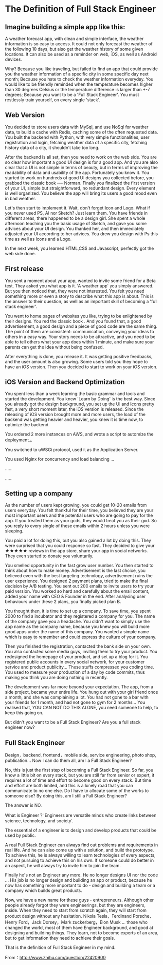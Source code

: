 The Definition of Full Stack Engineer
==============================

Imagine building a simple app like this:
------------------------------
A weather forecast app, with clean and simple interface, the weather information is so easy to access. It could not only forecast the weather of the following 10 days, but also get the weather history of some given locations. It can also be used as a reminder on web, iOS, as well as Android devices.

Why? Because you like traveling, but failed to find an app that could provide you the weather information of a specific city in some specific day next month; Because you hate to check the weather information everyday. You would like to be friendly reminded when the temperature becomes higher than 30 degrees Celsius or the temperature difference is larger than +-7 degrees; Because you want to be a 'Full Stack Engineer'. You must restlessly train yourself, on every single 'stack'.

## Web Version

You decided to store users data with MySql, and use NoSql for weather data, to build a cache with Redis, caching some of the often requested data. You built the backend with Python, with very simple functionalities, user registration and login, fetching weather data of a specific city, fetching history data of a city, it shouldn't take too long.

After the backend is all set, then you need to work on the web side. You are so clear how important a good UI design is for a good app. And you are also clear that a UI is not simple in terms of beauty, but in terms of improving the readability of data and usability of the app. Fortunately you know it. You started to work on hundreds of good UI designs you collected before, you grabbed the classic book <The Design of Everyday Things> --- Norman. Finally you finalized the first version of your UI, simple but straightforward, no redundant design. Every element is well organized. You believe the app will bring its users a good mood even in bad weather.

Let's then start to implement it. Wait, don't forget Icon and  Logo. What if you never used PS, AI nor Sketch? Just learn them. You have friends in different areas, there happened to be a design girl. She spent a whole afternoon teaching you the basic usage of Sketch, and gave you some advices about your UI design. You thanked her, and then immediately adjusted your UI according to her advices. You drew you design with Ps this time as well as Icons and  a Logo.

In the next week, you learned  HTML,CSS and Javascript, perfectly got the web side done.

## First release

You sent a moment about your app, wanted to invite some friend for a Beta test. They asked you what app is it. 'A weather app' you simply answered. But you then noticed that, they were not interested. You felt you need something more or even a story to describe what this app is about. This is the answer to their question, as well as an important skill of becoming a 'full stack engineer'.

You went to home pages of websites you like, trying to be enlightened by their designs. You red the classic book <On Writing Well> . And you found that, a good advertisement, a good design and a piece of good code are the same thing. The point of them are consistent: communication, conveying your ideas to others in a easy way. Your story needs to be attractive, and you need to be able to tell others what your app does within 1 minute, and make sure your parents can get the idea without being confused.

After everything is done, you release it. It was getting positive feedbacks, and the user amount is also growing. Some users told you they hope to have an iOS version. Then you decided to start to work on your iOS version.

## iOS Version and Backend Optimization

You spent less than a week learning the basic grammar and tools and started the development. You knew 'Learn by Doing' is the best way. Since you already got the design background, you set up the UI and Icons pretty fast, a very short moment later, the iOS version is released. Since the releasing of iOS version brought more and more users, the load of the backend was getting heavier and heavier, you knew it is time now, to optimize the backend.

You ordered 2 more instances on AWS, and wrote a script to automize the deployment.。

You switched to uWSGi protocol, used it as the Application Server.

You used  Nginx for concurrency and load balancing ...

......

......

## Setting up a company

As the number of users kept growing, you could get 10-20 emails from users everyday. You felt thankful for their time, you believed they are your most important users and the potential users who are going to pay for the app. If you treated them as your gods, they would treat you as their god. So you reply to every single of these emails within 2 hours unless you were sleeping.

You paid a lot for doing this, but you also gained a lot by doing this. They were surprised that you could response so fast. They decided to give your ★★★★★ reviews in the app store, share your app in social networks. They even started to donate you voluntarily. 

You smelled opportunity in the fast grow user number. You then started to think about how to make money. Advertisement is the last choice, you believed even with the best targeting technology, advertisement ruins the user experience. You designed 2 payment plans, tried to make the final decision by A/B testing. You sent out 200 emails to invite users to try your paid version. You worked so hard and carefully about the email content, added your name with CEO & Founder in the end. After analysing user behaviours under these 2 plans, you finally picked plan B.

You thought then, it is time to set up a company. To save time, you spent 2000 to find a incubator and they registered a company for you. The name of the company gave you a headache. You didn't want to simply use the app name as the company name, because you knew you will build more good apps under the name of this company. You wanted a simple name which is easy to remember and could express the culture of your company.

Then you finished the registration, contacted the bank side on your own. You also contacted some media guys, inviting them to try your product. You redesigned the homepage of your product, and  set up a blog for it. You registered public accounts in every social network, for your customer service and product publicity... These stuffs compressed you coding time. You used to measure your production of a day by code commits, thus making you think you are doing nothing in recently.

The development was far more beyond your expectation. The app, from a side project, became your entire life. You hung out with your girl friend once a month, and she was complaining a lot. You had not gone to a bar with your friends for 1 month, and had not gone to gym for 2 months... You realised that, YOU CAN NOT DO THIS ALONE, you need someone to help, to keep this going on.

But didn't you want to be a  Full Stack Engineer? Are you a full stack engineer now?

## Full Stack Engineer

Design，backend, frontend，mobile side, service engineering, photo shop, publication... Now I can do them all, am I a Full Stack Engineer?

No, this is just the first step of becoming a  Full Stack Engineer. So far, you know a little bit on every  stack, but you are still far from senior or expert, it requires a lot of time and effort to become good on every stack. But time and effort are both limited, and this is a lonely road that you can communicate to no one else. Do I have to allocate some of the works to someone else? By doing this, am I still a Full Stack Engineer?

The answer is NO.

What is Engineer？'Engineers are versatile minds who create links between science, technology, and society'.

The essential of a engineer is to design and develop products that could be used by public.

A real Full Stack Engineer can always find out problems and requirements in real life. And he can also come up with a solution, and build the prototype. To achieve this, he is always willing to learn technologies of every aspects, and not pursuing to achieve this on his own. If someone could do better in an aspect, he will always try to invite him to join the team.

Finally he's not an  Engineer any more. He no longer designs UI nor the code ... His job is no longer  design and building an app or product, because he now has something more important to do  - design and building a team or a company which builds great products.

Now, we have a new name for these guys - entrepreneurs. Although other people already forgot they were engineerings, but they are engineers, inside. When they need to start from scratch again, they will start from product design without any hesitation. Nikola Tesla，Ferdinand Porsche，Henry Ford，Jack Dorsey，Mark zuckerberg，Elon Musk ... those who changed the world, most of them have Engineer background, and good at designing and building things. They learn, not to become experts of an area, but to get information they need to achieve their goals.

That is the definition of Full Stack Engineer in my mind.

From：http://www.zhihu.com/question/22420900
